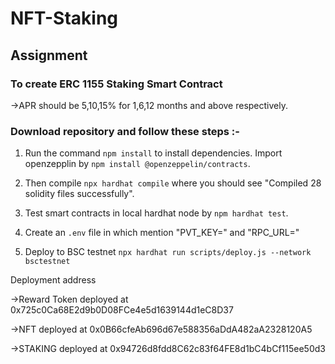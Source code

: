 # NFT-Staking

## Assignment

### To create ERC 1155 Staking Smart Contract

->APR should be 5,10,15% for 1,6,12 months and above respectively.



### Download repository and follow these steps :-

1. Run the command `npm install` to install dependencies. Import openzepplin by `npm install @openzeppelin/contracts`.

2. Then compile `npx hardhat compile` where you should see "Compiled 28 solidity files successfully".

3. Test smart contracts in local hardhat node by `npm hardhat test`.

4. Create an `.env` file in which mention "PVT_KEY=" and "RPC_URL="

5. Deploy to BSC testnet `npx hardhat run scripts/deploy.js --network bsctestnet`

Deployment address 

->Reward Token deployed at 0x725c0Ca68E2d9b0D08FCe4e5d1639144d1eC8D37

->NFT deployed at 0x0B66cfeAb696d67e588356aDdA482aA2328120A5

->STAKING deployed at 
 0x94726d8fdd8C62c83f64FE8d1bC4bCf115ee50d3
